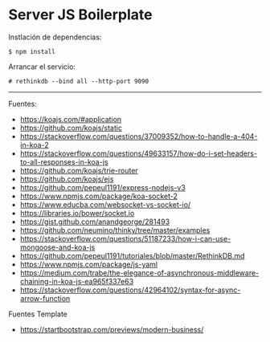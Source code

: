 # Server JS Boilerplate

Instlación de dependencias:

    $ npm install

Arrancar el servicio:

    # rethinkdb --bind all --http-port 9090

---

Fuentes:

+ https://koajs.com/#application
+ https://github.com/koajs/static
+ https://stackoverflow.com/questions/37009352/how-to-handle-a-404-in-koa-2
+ https://stackoverflow.com/questions/49633157/how-do-i-set-headers-to-all-responses-in-koa-js
+ https://github.com/koajs/trie-router
+ https://github.com/koajs/ejs
+ https://github.com/pepeul1191/express-nodejs-v3
+ https://www.npmjs.com/package/koa-socket-2
+ https://www.educba.com/websocket-vs-socket-io/
+ https://libraries.io/bower/socket.io
+ https://gist.github.com/anandgeorge/281493
+ https://github.com/neumino/thinky/tree/master/examples
+ https://stackoverflow.com/questions/51187233/how-i-can-use-mongoose-and-koa-js
+ https://github.com/pepeul1191/tutoriales/blob/master/RethinkDB.md
+ https://www.npmjs.com/package/js-yaml
+ https://medium.com/trabe/the-elegance-of-asynchronous-middleware-chaining-in-koa-js-ea965f337e63
+ https://stackoverflow.com/questions/42964102/syntax-for-async-arrow-function

Fuentes Template

+ https://startbootstrap.com/previews/modern-business/
